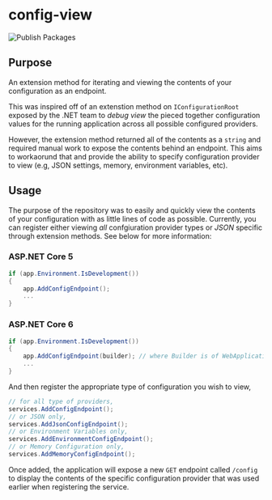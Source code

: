 # config-view

![Publish Packages](https://github.com/aforloney/config-view/actions/workflows/dotnet.yml/badge.svg)

## Purpose

An extension method for iterating and viewing the contents of your configuration as an endpoint.

This was inspired off of an extenstion method on `IConfigurationRoot` exposed by the .NET team to _debug view_ the pieced together configuration values for the running application across all possible configured providers.

However, the extension method returned all of the contents as a `string` and required manual work to expose the contents behind an endpoint. This aims to workaorund that and provide the ability to specify configuration provider to view (e.g, JSON settings, memory, environment variables, etc).

## Usage

The purpose of the repository was to easily and quickly view the contents of your configuration with as little lines of code as possible. Currently, you can register either viewing _all_ confgiuration provider types or _JSON_ specific through extension methods. See below for more information:

### ASP.NET Core 5
``` C#
if (app.Environment.IsDevelopment())
{
    app.AddConfigEndpoint();
    ...
}
```

### ASP.NET Core 6
``` C#
if (app.Environment.IsDevelopment())
{
    app.AddConfigEndpoint(builder); // where Builder is of WebApplicationBuilder
    ...
}
```

And then register the appropriate type of configuration you wish to view,

``` C#
// for all type of providers,
services.AddConfigEndpoint();
// or JSON only,
services.AddJsonConfigEndpoint();
// or Environment Variables only,
services.AddEnvironmentConfigEndpoint();
// or Memory Configuration only,
services.AddMemoryConfigEndpoint();
```

Once added, the application will expose a new `GET` endpoint called `/config` to display the contents of the specific configuration provider that was used earlier when registering the service.
